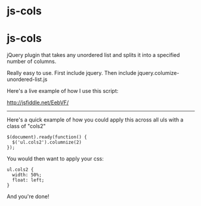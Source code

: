 js-cols
=======




js-cols
=======================

jQuery plugin that takes any unordered list and splits it into a specified number of columns. 

Really easy to use. First include jquery. Then include jquery.columize-unordered-list.js

Here's a live example of how I use this script:

http://jsfiddle.net/EebVF/

-------

Here's a quick example of how you could apply this across all uls with a class of "cols2"

    $(document).ready(function() {
      $('ul.cols2').columnize(2)
    });

You would then want to apply your css: 

    ul.cols2 { 
      width: 50%; 
      float: left; 
    }
    
And you're done!
